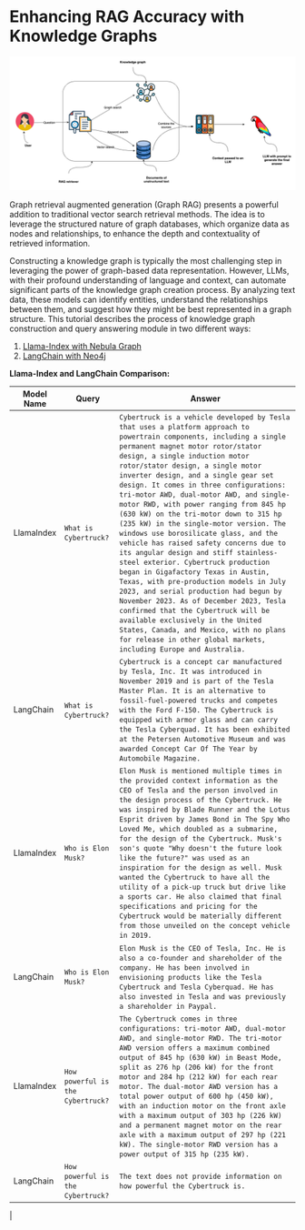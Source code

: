 # Enhancing RAG Accuracy with Knowledge Graphs

![plot](./Graph_RAG.png)

Graph retrieval augmented generation (Graph RAG) presents a powerful addition to traditional vector search retrieval methods. The idea is to leverage the structured nature of graph databases, which organize data as nodes and relationships, to enhance the depth and contextuality of retrieved information.

Constructing a knowledge graph is typically the most challenging step in leveraging the power of graph-based data representation. However, LLMs, with their profound understanding of language and context, can automate significant parts of the knowledge graph creation process. By analyzing text data, these models can identify entities, understand the relationships between them, and suggest how they might be best represented in a graph structure. This tutorial describes the process of knowledge graph construction and query answering module in two different ways: <br>
 1) [Llama-Index with Nebula Graph](https://github.com/fatemehsrz/RAG_Knowledge_Graph/blob/main/LlamaIndex_KG_Nebula.ipynb) <br>
 2) [LangChain with Neo4j](https://github.com/fatemehsrz/RAG_Knowledge_Graph/blob/main/Langchian_KG_Neo4j.ipynb)
 
**Llama-Index and LangChain Comparison:**


|Model Name|Query| Answer|
|---|---|---|
|LlamaIndex| `What is Cybertruck?` | `Cybertruck is a vehicle developed by Tesla that uses a platform approach to powertrain components, including a single permanent magnet motor rotor/stator design, a single induction motor rotor/stator design, a single motor inverter design, and a single gear set design. It comes in three configurations: tri-motor AWD, dual-motor AWD, and single-motor RWD, with power ranging from 845 hp (630 kW) on the tri-motor down to 315 hp (235 kW) in the single-motor version. The windows use borosilicate glass, and the vehicle has raised safety concerns due to its angular design and stiff stainless-steel exterior. Cybertruck production began in Gigafactory Texas in Austin, Texas, with pre-production models in July 2023, and serial production had begun by November 2023. As of December 2023, Tesla confirmed that the Cybertruck will be available exclusively in the United States, Canada, and Mexico, with no plans for release in other global markets, including Europe and Australia.`|
|LangChain | `What is Cybertruck?` | `Cybertruck is a concept car manufactured by Tesla, Inc. It was introduced in November 2019 and is part of the Tesla Master Plan. It is an alternative to fossil-fuel-powered trucks and competes with the Ford F-150. The Cybertruck is equipped with armor glass and can carry the Tesla Cyberquad. It has been exhibited at the Petersen Automotive Museum and was awarded Concept Car Of The Year by Automobile Magazine.` |
|LlamaIndex| `Who is Elon Musk?`|`Elon Musk is mentioned multiple times in the provided context information as the CEO of Tesla and the person involved in the design process of the Cybertruck. He was inspired by Blade Runner and the Lotus Esprit driven by James Bond in The Spy Who Loved Me, which doubled as a submarine, for the design of the Cybertruck. Musk's son's quote "Why doesn't the future look like the future?" was used as an inspiration for the design as well. Musk wanted the Cybertruck to have all the utility of a pick-up truck but drive like a sports car. He also claimed that final specifications and pricing for the Cybertruck would be materially different from those unveiled on the concept vehicle in 2019.` |
|LangChain |`Who is Elon Musk?` | `Elon Musk is the CEO of Tesla, Inc. He is also a co-founder and shareholder of the company. He has been involved in envisioning products like the Tesla Cybertruck and Tesla Cyberquad. He has also invested in Tesla and was previously a shareholder in Paypal.`|
|LlamaIndex| `How powerful is the Cybertruck?`| `The Cybertruck comes in three configurations: tri-motor AWD, dual-motor AWD, and single-motor RWD. The tri-motor AWD version offers a maximum combined output of 845 hp (630 kW) in Beast Mode, split as 276 hp (206 kW) for the front motor and 284 hp (212 kW) for each rear motor. The dual-motor AWD version has a total power output of 600 hp (450 kW), with an induction motor on the front axle with a maximum output of 303 hp (226 kW) and a permanent magnet motor on the rear axle with a maximum output of 297 hp (221 kW). The single-motor RWD version has a power output of 315 hp (235 kW).` |
|LangChain | `How powerful is the Cybertruck?`| `The text does not provide information on how powerful the Cybertruck is.` |

|
 


